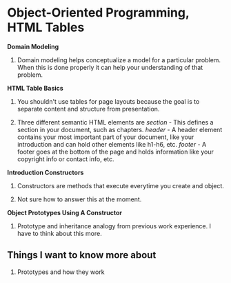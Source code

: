 # Object-Oriented Programming, HTML Tables

**Domain Modeling**

1. Domain modeling helps conceptualize a model for a particular problem. When this is done properly it can help your understanding of that problem. 

**HTML Table Basics**

1. You shouldn't use tables for page layouts because the goal is to separate content and structure from presentation.

2. Three different semantic HTML elements are 
    *section* - This defines a section in your document, such as chapters.
    *header* - A header element contains your most important part of your document, like your introduction and can hold other elements like h1-h6, etc.
    *footer* - A footer goes at the bottom of the page and holds information like your copyright info or contact info, etc.

**Introduction Constructors**

1. Constructors are methods that execute everytime you create and object.

2. Not sure how to answer this at the moment.

**Object Prototypes Using A Constructor**

1. Prototype and inheritance analogy from previous work experience. I have to think about this more. 

## Things I want to know more about

1. Prototypes and how they work